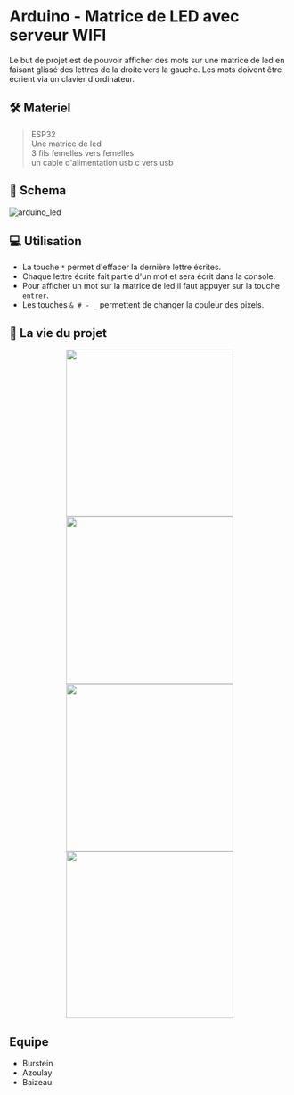 ﻿# Arduino - Matrice de LED avec serveur WIFI
 
Le but de projet est de pouvoir afficher des mots sur une matrice de led en faisant glissé des lettres de la droite vers la gauche. Les mots doivent être écrient via un clavier d'ordinateur. 
 
 
 
## 🛠 Materiel 
 
> ESP32 <br>
> Une matrice de led <br>
> 3 fils femelles vers femelles <br>
> un cable d'alimentation usb c vers usb 


## 📁 Schema

![arduino_led](https://user-images.githubusercontent.com/70761069/180442495-73ed2eea-fc79-490f-bc42-b8098c6543d8.jpg)


## 💻 Utilisation 

- La touche ``` * ``` permet d'effacer la dernière lettre écrites.
- Chaque lettre écrite fait partie d'un mot et sera écrit dans la console. 
- Pour afficher un mot sur la matrice de led il faut appuyer sur la touche ``` entrer ```.
- Les touches ``` & # - _ ``` permettent de changer la couleur des pixels.


## 👋 La vie du projet

<p float="left" align="center">
  <img src="https://user-images.githubusercontent.com/70761069/180445841-9e58c60f-2462-41a3-8858-3f1e4a2d0031.jpg" width="300" />
  <img src="https://user-images.githubusercontent.com/70761069/180446602-6f4428e9-1c7a-44f0-918f-dcbc35421700.jpg" width="300" /> 
  <img src="https://user-images.githubusercontent.com/70761069/180446301-2e197a3b-27ab-4d5f-968d-7e3a6f477216.jpg" width="300" />
  <img src="https://user-images.githubusercontent.com/70761069/180446352-654a9bc0-b38e-4d7c-9e48-374737e6321a.jpg" width="300" /> 
</p>



##  Equipe

* Burstein 
* Azoulay
* Baizeau 
